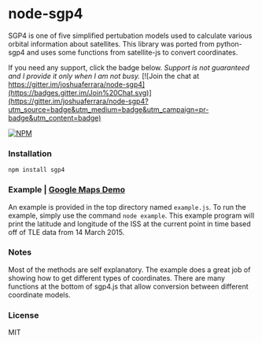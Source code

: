 # node-sgp4

SGP4 is one of five simplified pertubation models used to calculate various orbital information about satellites. This library was ported from python-sgp4 and uses some functions from satellite-js to convert coordinates.

If you need any support, click the badge below. *Support is not guaranteed and I provide it only when I am not busy.*
[![Join the chat at https://gitter.im/joshuaferrara/node-sgp4](https://badges.gitter.im/Join%20Chat.svg)](https://gitter.im/joshuaferrara/node-sgp4?utm_source=badge&utm_medium=badge&utm_campaign=pr-badge&utm_content=badge)

[![NPM](https://nodei.co/npm/sgp4.png?downloads=true&stars=true)](https://nodei.co/npm/sgp4/)
### Installation
`npm install sgp4`
### Example | [Google Maps Demo](http://tracking.ferrara.space/)
An example is provided in the top directory named `example.js`. To run the example, simply use the command `node example`. This example program will print the latitude and longitude of the ISS at the current point in time based off of TLE data from 14 March 2015.
### Notes
Most of the methods are self explanatory. The example does a great job of showing how to get different types of coordinates. There are many functions at the bottom of sgp4.js that allow conversion between different coordinate models.
### License
MIT
